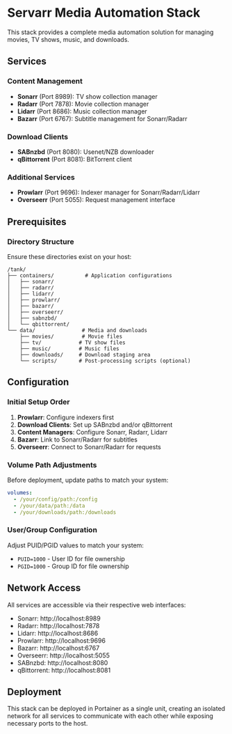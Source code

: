 # Servarr Media Automation Stack

This stack provides a complete media automation solution for managing movies, TV shows, music, and downloads.

## Services

### Content Management
- **Sonarr** (Port 8989): TV show collection manager
- **Radarr** (Port 7878): Movie collection manager  
- **Lidarr** (Port 8686): Music collection manager
- **Bazarr** (Port 6767): Subtitle management for Sonarr/Radarr

### Download Clients
- **SABnzbd** (Port 8080): Usenet/NZB downloader
- **qBittorrent** (Port 8081): BitTorrent client

### Additional Services
- **Prowlarr** (Port 9696): Indexer manager for Sonarr/Radarr/Lidarr
- **Overseerr** (Port 5055): Request management interface

## Prerequisites

### Directory Structure
Ensure these directories exist on your host:
```
/tank/
├── containers/          # Application configurations
│   ├── sonarr/
│   ├── radarr/
│   ├── lidarr/
│   ├── prowlarr/
│   ├── bazarr/
│   ├── overseerr/
│   ├── sabnzbd/
│   └── qbittorrent/
└── data/               # Media and downloads
    ├── movies/         # Movie files
    ├── tv/            # TV show files
    ├── music/         # Music files
    ├── downloads/     # Download staging area
    └── scripts/       # Post-processing scripts (optional)
```

## Configuration

### Initial Setup Order
1. **Prowlarr**: Configure indexers first
2. **Download Clients**: Set up SABnzbd and/or qBittorrent
3. **Content Managers**: Configure Sonarr, Radarr, Lidarr
4. **Bazarr**: Link to Sonarr/Radarr for subtitles
5. **Overseerr**: Connect to Sonarr/Radarr for requests

### Volume Path Adjustments
Before deployment, update paths to match your system:
```yaml
volumes:
  - /your/config/path:/config
  - /your/data/path:/data
  - /your/downloads/path:/downloads
```

### User/Group Configuration
Adjust PUID/PGID values to match your system:
- `PUID=1000` - User ID for file ownership
- `PGID=1000` - Group ID for file ownership

## Network Access

All services are accessible via their respective web interfaces:
- Sonarr: http://localhost:8989
- Radarr: http://localhost:7878
- Lidarr: http://localhost:8686
- Prowlarr: http://localhost:9696
- Bazarr: http://localhost:6767
- Overseerr: http://localhost:5055
- SABnzbd: http://localhost:8080
- qBittorrent: http://localhost:8081

## Deployment

This stack can be deployed in Portainer as a single unit, creating an isolated network for all services to communicate with each other while exposing necessary ports to the host.